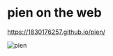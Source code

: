 # pien on the web

 https://1830176257.github.io/pien/

![pien](https://user-images.githubusercontent.com/29950288/92437186-4a050500-f1e1-11ea-8871-4cd618b9c4a6.gif)
